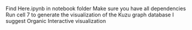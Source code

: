 Find Here.ipynb in notebook folder
Make sure you have all dependencies
Run cell 7 to generate the visualization of the Kuzu graph database
    I suggest Organic Interactive visualization